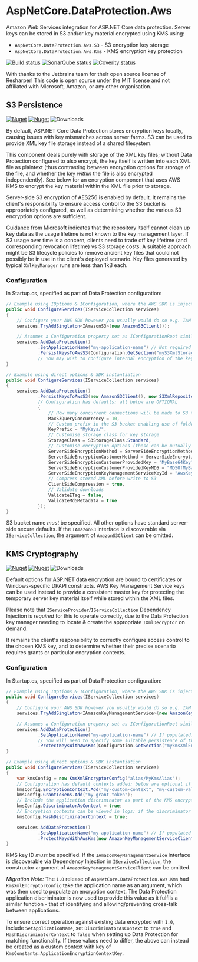 # AspNetCore.DataProtection.Aws

Amazon Web Services integration for ASP.NET Core data protection.
Server keys can be stored in S3 and/or key material encrypted using KMS using:

- `AspNetCore.DataProtection.Aws.S3` - S3 encryption key storage
- `AspNetCore.DataProtection.Aws.Kms` - KMS encryption key protection

[![Build status](https://ci.appveyor.com/api/projects/status/5k00d5fdfspjv20e/branch/master?svg=true)](https://ci.appveyor.com/project/hotchkj/aspnetcore-dataprotection-aws/branch/master)
[![SonarQube status](https://sonarcloud.io/api/badges/measure?key=AspNetCore.DataProtection.Aws&metric=coverage)](https://sonarcloud.io/dashboard?id=AspNetCore.DataProtection.Aws)
[![Coverity status](https://scan.coverity.com/projects/9156/badge.svg)](https://scan.coverity.com/projects/hotchkj-aspnetcore-dataprotection-aws)

With thanks to the Jetbrains team for their open source license of Resharper!
This code is open source under the MIT license and not affiliated with Microsoft, Amazon, or any other organisation.

## S3 Persistence

[![Nuget](https://img.shields.io/nuget/v/AspNetCore.DataProtection.Aws.S3.svg)](https://www.nuget.org/packages/AspNetCore.DataProtection.Aws.S3)
[![Nuget](https://img.shields.io/nuget/vpre/AspNetCore.DataProtection.Aws.S3.svg)](https://www.nuget.org/packages/AspNetCore.DataProtection.Aws.S3)
![Downloads](https://img.shields.io/nuget/dt/AspNetCore.DataProtection.Aws.S3.svg)

By default, ASP.NET Core Data Protection stores encryption keys locally, causing issues with key mismatches across server farms. S3 can be used to provide XML key file storage instead of a shared
filesystem.

This component deals purely with storage of the XML key files; without Data Protection configured to also encrypt, the key itself is written into each XML file as plaintext
(thus contrasting between encryption options for _storage_ of the file, and whether the key _within_ the file is also encrypted independently). See below for an encryption component
that uses AWS KMS to encrypt the key material within the XML file prior to storage.

Server-side S3 encryption of AES256 is enabled by default. It remains the client's responsibility to ensure access control to the S3 bucket is appropriately configured, as well
as determining whether the various S3 encryption options are sufficient.

[Guidance](https://github.com/aspnet/DataProtection/issues/158) from Microsoft indicates that the repository itself cannot clean up key data as the usage lifetime is not known to
the key management layer. If S3 usage over time is a concern, clients need to trade off key lifetime (and corresponding revocation lifetime) vs S3 storage costs. A suitable approach might
be S3 lifecycle policies to remove ancient key files that could not possibly be in use in the client's deployed scenario. Key files generated by typical `XmlKeyManager` runs are less than 1kB each.

### Configuration

In Startup.cs, specified as part of Data Protection configuration:

```csharp
// Example using IOptions & IConfiguration, where the AWS SDK is injected into Dependency Injection
public void ConfigureServices(IServiceCollection services)
{
    // Configure your AWS SDK however you usually would do so e.g. IAM roles, environment variables
    services.TryAddSingleton<IAmazonS3>(new AmazonS3Client());

    // Assumes a Configuration property set as IConfigurationRoot similar to ASP.NET docs
    services.AddDataProtection()
            .SetApplicationName("my-application-name") // Not required by S3 storage but a requirement for server farms
            .PersistKeysToAwsS3(Configuration.GetSection("myS3XmlStorageConfiguration"));
            // You may wish to configure internal encryption of the key material via a ProtectKeysWithX config entry, or use S3 encryption
}

// Example using direct options & SDK instantiation
public void ConfigureServices(IServiceCollection services)
{
    services.AddDataProtection()
            .PersistKeysToAwsS3(new AmazonS3Client(), new S3XmlRepositoryConfig("my-bucket-name")
            // Configuration has defaults; all below are OPTIONAL
            {
                // How many concurrent connections will be made to S3 to retrieve key data
                MaxS3QueryConcurrency = 10,
                // Custom prefix in the S3 bucket enabling use of folders
                KeyPrefix = "MyKeys/",
                // Customise storage class for key storage
                StorageClass = S3StorageClass.Standard,
                // Customise encryption options (these can be mutually exclusive - don't just copy & paste!)
                ServerSideEncryptionMethod = ServerSideEncryptionMethod.AES256,
                ServerSideEncryptionCustomerMethod = ServerSideEncryptionCustomerMethod.AES256,
                ServerSideEncryptionCustomerProvidedKey = "MyBase64Key",
                ServerSideEncryptionCustomerProvidedKeyMD5 = "MD5OfMyBase64Key",
                ServerSideEncryptionKeyManagementServiceKeyId = "AwsKeyManagementServiceId",
                // Compress stored XML before write to S3
                ClientSideCompression = true,
                // Validate downloads
                ValidateETag = false,
                ValidateMd5Metadata = true
            });
}
```
S3 bucket name _must_ be specified. All other options have standard server-side secure defaults. If the `IAmazonS3` interface is discoverable
via `IServiceCollection`, the argument of `AmazonS3Client` can be omitted.

## KMS Cryptography

[![Nuget](https://img.shields.io/nuget/v/AspNetCore.DataProtection.Aws.Kms.svg)](https://www.nuget.org/packages/AspNetCore.DataProtection.Aws.Kms)
[![Nuget](https://img.shields.io/nuget/vpre/AspNetCore.DataProtection.Aws.Kms.svg)](https://www.nuget.org/packages/AspNetCore.DataProtection.Aws.Kms)
![Downloads](https://img.shields.io/nuget/dt/AspNetCore.DataProtection.Aws.Kms.svg)

Default options for ASP.NET data encryption are bound to certificates or Windows-specific DPAPI constructs. AWS Key Management Service
keys can be used instead to provide a consistent master key for protecting the temporary server key material itself while stored within the XML files.

Please note that `IServiceProvider`/`IServiceCollection` Dependency Injection is _required_ for this to operate correctly, due to the
Data Protection key manager needing to locate & create the appropriate `IXmlDecryptor` on demand.

It remains the client's responsibility to correctly configure access control to the chosen KMS key, and to determine whether their precise
scenario requires grants or particular encryption contexts.

### Configuration

In Startup.cs, specified as part of Data Protection configuration:

```csharp
// Example using IOptions & IConfiguration, where the AWS SDK is injected into Dependency Injection
public void ConfigureServices(IServiceCollection services)
{
    // Configure your AWS SDK however you usually would do so e.g. IAM roles, environment variables
    services.TryAddSingleton<IAmazonKeyManagementService>(new AmazonKeyManagementServiceClient());

    // Assumes a Configuration property set as IConfigurationRoot similar to ASP.NET docs
    services.AddDataProtection()
            .SetApplicationName("my-application-name") // If populated, this will be used as part of the KMS encryption context to add security
            // You will need to specify some suitable persistence of the key material via a PersistKeysToX entry
            .ProtectKeysWithAwsKms(Configuration.GetSection("mykmsXmlEncryptionConfiguration"));
}

// Example using direct options & SDK instantiation
public void ConfigureServices(IServiceCollection services)
{
    var kmsConfig = new KmsXmlEncryptorConfig("alias/MyKmsAlias");
    // Configuration has default contexts added; below are optional if using grants or additional contexts
    kmsConfig.EncryptionContext.Add("my-custom-context", "my-custom-value");
    kmsConfig.GrantTokens.Add("my-grant-token");
    // Include the application discriminator as part of the KMS encryption context to aid application isolation
    kmsConfig.DiscriminatorAsContext = true;
    // Encryption contexts can be viewed in logs; if the discriminator is sensitive, hash before use as a context value
    kmsConfig.HashDiscriminatorContext = true;

    services.AddDataProtection()
            .SetApplicationName("my-application-name") // If populated & DiscriminatorAsContext = true, this will be used as part of the KMS encryption context
            .ProtectKeysWithAwsKms(new AmazonKeyManagementServiceClient(), kmsConfig);
}
```
KMS key ID _must_ be specified. If the `IAmazonKeyManagementService` interface is discoverable via Dependency Injection in `IServiceCollection`, the constructor argument of `AmazonKeyManagementServiceClient` can be omitted.

_Migration Note:_ The `1.0` release of `AspNetCore.DataProtection.Aws.Kms` had `KmsXmlEncryptorConfig` take the application name as an argument, which was then used
to populate an encryption context. The Data Protection application discriminator is now used to provide this value as it fulfils a similar function - that of identifying and
allowing/preventing cross-talk between applications.

To ensure correct operation against existing data encrypted with `1.0`, include `SetApplicationName`, set `DiscriminatorAsContext` to `true` and
`HashDiscriminatorContext` to `false` when setting up Data Protection for matching functionality. If these values need to differ, the above can instead be
created as a custom context with key of `KmsConstants.ApplicationEncryptionContextKey`.